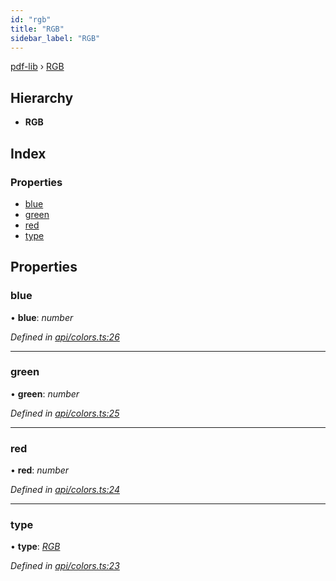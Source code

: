 ```yaml
---
id: "rgb"
title: "RGB"
sidebar_label: "RGB"
---
```


[pdf-lib](../index.md) › [RGB](rgb.md)

## Hierarchy

* **RGB**

## Index

### Properties

* [blue](rgb.md#blue)
* [green](rgb.md#green)
* [red](rgb.md#red)
* [type](rgb.md#type)

## Properties

###  blue

• **blue**: *number*

*Defined in [api/colors.ts:26](https://github.com/Hopding/pdf-lib/blob/556c73c/src/api/colors.ts#L26)*

___

###  green

• **green**: *number*

*Defined in [api/colors.ts:25](https://github.com/Hopding/pdf-lib/blob/556c73c/src/api/colors.ts#L25)*

___

###  red

• **red**: *number*

*Defined in [api/colors.ts:24](https://github.com/Hopding/pdf-lib/blob/556c73c/src/api/colors.ts#L24)*

___

###  type

• **type**: *[RGB](../enums/colortypes.md#rgb)*

*Defined in [api/colors.ts:23](https://github.com/Hopding/pdf-lib/blob/556c73c/src/api/colors.ts#L23)*
